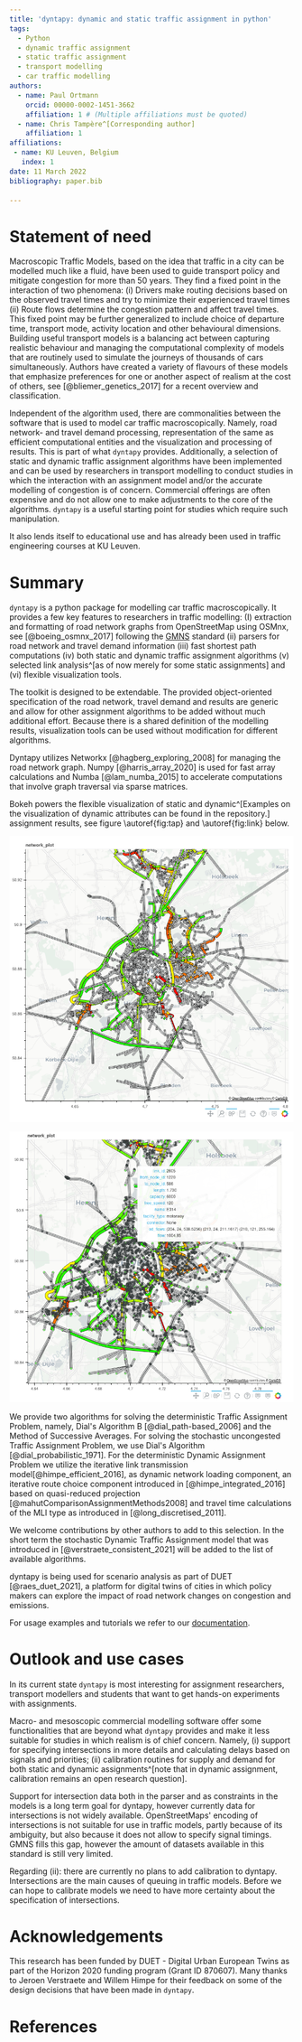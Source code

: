 ```yaml
---
title: 'dyntapy: dynamic and static traffic assignment in python'
tags:
  - Python
  - dynamic traffic assignment
  - static traffic assignment
  - transport modelling
  - car traffic modelling
authors:
  - name: Paul Ortmann 
    orcid: 00000-0002-1451-3662
    affiliation: 1 # (Multiple affiliations must be quoted)
  - name: Chris Tampère^[Corresponding author]
    affiliation: 1
affiliations:
 - name: KU Leuven, Belgium
   index: 1
date: 11 March 2022
bibliography: paper.bib

---
```


# Statement of need

Macroscopic Traffic Models, based on the idea that traffic in a city can be modelled much like a fluid, have been used to guide transport policy and mitigate congestion for more than 50 years.
They find a fixed point in the interaction of two phenomena: (i) Drivers make routing decisions based on the observed travel times and try to minimize their experienced travel times (ii) Route flows determine the congestion pattern and affect travel times. This fixed point may be further generalized to include choice of departure time, transport mode, activity location and other behavioural dimensions.
Building useful transport models is a balancing act between capturing realistic behaviour and managing the computational complexity of models that are routinely used to simulate the journeys of thousands of cars simultaneously.
Authors have created a variety of flavours of these models that emphasize preferences for one or another aspect of realism at the cost of others, see [@bliemer_genetics_2017] for a recent overview and classification.

Independent of the algorithm used, there are commonalities between the software that is used to model car traffic macroscopically. Namely, road network- and travel demand processing, representation of the same as efficient computational entities and the visualization and processing of results.
This is part of what `dyntapy` provides. Additionally, a selection of static and dynamic traffic assignment algorithms have been implemented and can be used by researchers in transport modelling to conduct studies in which the interaction with an assignment model and/or the accurate modelling of congestion is of concern. Commercial offerings are often expensive and do not allow one to make adjustments to the core of the algorithms. `dyntapy` is a useful starting point for studies which require such manipulation.

It also lends itself to educational use and has already been used in traffic engineering courses at KU Leuven.

# Summary

`dyntapy` is a python package for modelling car traffic macroscopically. It provides a few key features to researchers in traffic modelling:
(I) extraction and formatting of road network graphs from OpenStreetMap using OSMnx, see [@boeing_osmnx_2017] following the [GMNS](https://github.com/zephyr-data-specs/GMNS) standard (ii) parsers for road network and travel demand information (iii) fast shortest path computations (iv) both static and dynamic traffic assignment algorithms (v) selected link analysis^[as of now merely for some static assignments] and (vi) flexible visualization tools.

The toolkit is designed to be extendable. The provided object-oriented specification of the road network, travel demand and results are generic and allow for other assignment algorithms to be added without much additional effort.
Because there is a shared definition of the modelling results, visualization tools can be used without modification for different algorithms.

Dyntapy utilizes Networkx [@hagberg_exploring_2008] for managing the road network graph. Numpy [@harris_array_2020] is used for fast array calculations and Numba [@lam_numba_2015] to accelerate computations that involve graph traversal via sparse matrices.

Bokeh powers the flexible visualization of static and dynamic^[Examples on the visualization of dynamic attributes can be found in the repository.] assignment results, see figure 
\autoref{fig:tap} and \autoref{fig:link} below.


![Visualizing the solution to a deterministic Traffic Assignment Problem.\label{fig:tap}](figures/assignment_dial_b.png)

![Link and node attributes can be inspected by hovering. The user can define which attributes to display.\label{fig:link}](figures/od_flow_reconstruction.png)

We provide two algorithms for solving the deterministic Traffic Assignment Problem, namely, Dial's Algorithm B [@dial_path-based_2006] and the Method of Successive Averages. For solving the stochastic uncongested Traffic Assignment Problem, we use Dial's Algorithm [@dial_probabilistic_1971].
For the deterministic Dynamic Assignment Problem we utilize the iterative link transmission model[@himpe_efficient_2016], as dynamic network loading component, an iterative route choice component introduced in [@himpe_integrated_2016] based on quasi-reduced projection [@mahutComparisonAssignmentMethods2008] and travel time calculations of the MLI type as introduced in [@long_discretised_2011]. 


We welcome contributions by other authors to add to this selection.
In the short term the stochastic Dynamic Traffic Assignment model that was introduced in [@verstraete_consistent_2021] will be added to the list of available algorithms.

dyntapy is being used for scenario analysis as part of DUET [@raes_duet_2021], a platform for digital twins of cities in which policy makers can explore the impact of road network changes on congestion and emissions. 

For usage examples and tutorials we refer to our [documentation](https://gitlab.kuleuven.be/ITSCreaLab/public-toolboxes/dyntapy).

# Outlook and use cases

In its current state `dyntapy` is most interesting for assignment researchers, transport modellers and students that want to get hands-on experiments with assignments. 

Macro- and mesoscopic commercial modelling software offer some functionalities that are beyond what `dyntapy` provides and make it less suitable for studies in which realism is of chief concern.  Namely, (i) support for specifying intersections in more details and calculating delays based on signals and priorities; (ii) calibration routines for supply and demand for both static and dynamic assignments^[note that in dynamic assignment, calibration remains an open research question]. 

Support for intersection data both in the parser and as constraints in the models is a long term goal for dyntapy, however currently data for intersections is not widely available.
OpenStreetMaps' encoding of intersections is not suitable for use in traffic models, partly because of its ambiguity, but also because it does not allow to specify signal timings.
GMNS fills this gap, however the amount of datasets available in this standard is still very limited.

Regarding (ii): there are currently no plans to add calibration to dyntapy. Intersections are the main causes of queuing in traffic models. Before we can hope to calibrate models we need to have more certainty about the specification of intersections.

# Acknowledgements

This research has been funded by DUET - Digital Urban European Twins as part of the Horizon 2020 funding program (Grant ID 870607). 
Many thanks to Jeroen Verstraete and Willem Himpe for their feedback on some of the design decisions that have been made in `dyntapy`.

# References
